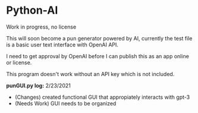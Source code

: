 # Python-AI
Work in progress, no license

This will soon become a pun generator powered by AI, currently the test file is a basic user text interface with OpenAI API.

I need to get approval by OpenAI before I can publish this as an app online or license.

This program doesn't work without an API key which is not included.


**punGUI.py log:**
 2/23/2021
 - (Changes) created functional GUI that appropiately interacts with gpt-3
 - (Needs Work) GUI needs to be organized
